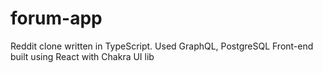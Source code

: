 # forum-app
Reddit clone written in TypeScript. Used GraphQL, PostgreSQL
Front-end built using React with Chakra UI lib
